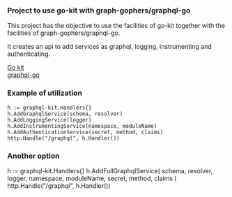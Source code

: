 ### Project to use go-kit with graph-gophers/graphql-go ###

This project has the objective to use the facilities of go-kit
together with the facilities of graph-gophers/graphql-go.
    
It creates an api to add services as graphql, logging, instrumenting
and authenticating.

[Go kit](https://github.com/go-kit/kit)  
[graphql-go](https://github.com/graph-gophers/graphql-go)  

### Example of utilization ###
```
h := graphql-kit.Handlers{}
h.AddGraphqlService(schema, resolver)
h.AddLoggingService(logger)
h.AddInstrumentingService(namespace, moduleName)
h.AddAuthenticationService(secret, method, claims)
http.Handle("/graphql", h.Handler())
```
### Another option ###
h := graphql-kit.Handlers{}
h.AddFullGraphqlService(
  schema, resolver,
  logger,
  namespace, moduleName,
  secret, method, claims
)
http.Handle("/graphql", h.Handler())
```
